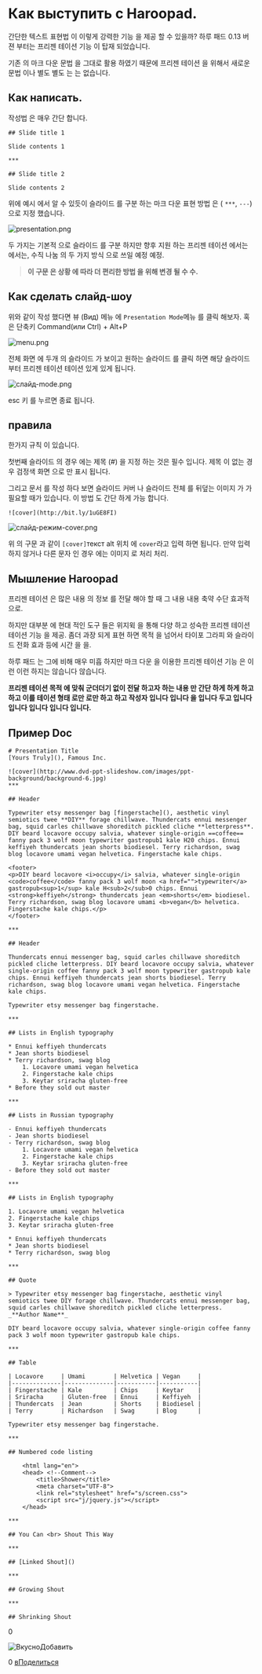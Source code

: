 # Как выступить с Haroopad.

간단한 텍스트 표현법 이 이렇게 강력한 기능 을 제공 할 수 있을까? 하루 패드 0.13 버젼 부터는 프리젠 테이션 기능 이 탑재 되었습니다.

기존 의 마크 다운 문법 을 그대로 활용 하였기 때문에 프리젠 테이션 을 위해서 새로운 문법 이나 별도 별도 는 는 없습니다.

## Как написать.

작성법 은 매우 간단 합니다.

```
## Slide title 1

Slide contents 1

***

## Slide title 2

Slide contents 2

```

위에 예시 에서 알 수 있듯이 슬라이드 를 구분 하는 마크 다운 표현 방법 은 ( `***`, `---`) 으로 지정 했습니다.

![presentation.png](http://pad.haroopress.com/docs/ko/how-to-write-presentation/images/presentation.png)

두 가지는 기본적 으로 슬라이드 를 구분 하지만 향후 지원 하는 프리젠 테이션 에서는 에서는, 수직 나눔 의 두 가지 방식 으로 쓰일 예정 예정.

> **이 구문 은 상황 에 따라 더 편리한 방법 을 위해 변경 될 수 수.**

## Как сделать слайд-шоу

위와 같이 작성 했다면 뷰 (Вид) 메뉴 에 `Presentation Mode`메뉴 를 클릭 해보자. 혹은 단축키 Command(или Ctrl) + Alt+P

![menu.png](http://pad.haroopress.com/docs/ko/how-to-write-presentation/images/menu.png)

전체 화면 에 두개 의 슬라이드 가 보이고 원하는 슬라이드 를 클릭 하면 해당 슬라이드 부터 프리젠 테이션 테이션 있게 있게 됩니다.

![слайд-mode.png](http://pad.haroopress.com/docs/ko/how-to-write-presentation/images/slide-mode.png)

esc 키 를 누르면 종료 됩니다.

## правила

한가지 규칙 이 있습니다.

첫번째 슬라이드 의 경우 에는 제목 (#) 을 지정 하는 것은 필수 입니다. 제목 이 없는 경우 검정색 화면 으로 만 표시 됩니다.

그리고 문서 를 작성 하다 보면 슬라이드 커버 나 슬라이드 전체 를 뒤덮는 이미지 가 가 필요할 때가 있습니다. 이 방법 도 간단 하게 가능 합니다.

```
![cover](http://bit.ly/1uGE8FI)

```

![слайд-режим-cover.png](http://pad.haroopress.com/docs/ko/how-to-write-presentation/images/slide-mode-cover.png)

위 의 구문 과 같이 `[cover]`текст alt 위치 에 `cover`라고 입력 하면 됩니다. 만약 입력 하지 않거나 다른 문자 인 경우 에는 이미지 로 처리 처리.

## Мышление Haroopad

프리젠 테이션 은 많은 내용 의 정보 를 전달 해야 할 때 그 내용 내용 축약 수단 효과적으로.

하지만 대부분 에 현대 적인 도구 들은 위지윅 을 통해 다양 하고 성숙한 프리젠 테이션 테이션 기능 을 제공. 좀더 과장 되게 표현 하면 목적 을 넘어서 타이포 그라피 와 슬라이드 전화 효과 등에 시간 을 을.

하루 패드 는 그에 비해 매우 미흡 하지만 마크 다운 을 이용한 프리젠 테이션 기능 은 이런 이런 하지는 않습니다 않습니다.

**프리젠 테이션 목적 에 맞춰 군더더기 없이 전달 하고자 하는 내용 만 간단 하게 하게 하고 하고 이를 테이션 형태 로만 로만 하고 하고 작성자 입니다 입니다 을 입니다 두고 입니다 입니다 입니다 입니다 입니다.**

## Пример Doc

```
# Presentation Title
[Yours Truly](), Famous Inc.

![cover](http://www.dvd-ppt-slideshow.com/images/ppt-background/background-6.jpg)
***

## Header

Typewriter etsy messenger bag [fingerstache](), aesthetic vinyl semiotics twee **DIY** forage chillwave. Thundercats ennui messenger bag, squid carles chillwave shoreditch pickled cliche **letterpress**. DIY beard locavore occupy salvia, whatever single-origin ==coffee== fanny pack 3 wolf moon typewriter gastropub1 kale H20 chips. Ennui keffiyeh thundercats jean shorts biodiesel. Terry richardson, swag blog locavore umami vegan helvetica. Fingerstache kale chips.

<footer>
<p>DIY beard locavore <i>occupy</i> salvia, whatever single-origin <code>coffee</code> fanny pack 3 wolf moon <a href="">typewriter</a> gastropub<sup>1</sup> kale H<sub>2</sub>0 chips. Ennui <strong>keffiyeh</strong> thundercats jean <em>shorts</em> biodiesel. Terry richardson, swag blog locavore umami <b>vegan</b> helvetica. Fingerstache kale chips.</p>
</footer>

***

## Header

Thundercats ennui messenger bag, squid carles chillwave shoreditch pickled cliche letterpress. DIY beard locavore occupy salvia, whatever single-origin coffee fanny pack 3 wolf moon typewriter gastropub kale chips. Ennui keffiyeh thundercats jean shorts biodiesel. Terry richardson, swag blog locavore umami vegan helvetica. Fingerstache kale chips.

Typewriter etsy messenger bag fingerstache.

***

## Lists in English typography

* Ennui keffiyeh thundercats
* Jean shorts biodiesel
* Terry richardson, swag blog
    1. Locavore umami vegan helvetica
    2. Fingerstache kale chips
    3. Keytar sriracha gluten-free
* Before they sold out master

***

## Lists in Russian typography

- Ennui keffiyeh thundercats
- Jean shorts biodiesel
- Terry richardson, swag blog
    1. Locavore umami vegan helvetica
    2. Fingerstache kale chips
    3. Keytar sriracha gluten-free
- Before they sold out master

***

## Lists in English typography

1. Locavore umami vegan helvetica
2. Fingerstache kale chips
3. Keytar sriracha gluten-free

* Ennui keffiyeh thundercats
* Jean shorts biodiesel
* Terry richardson, swag blog

***

## Quote

> Typewriter etsy messenger bag fingerstache, aesthetic vinyl semiotics twee DIY forage chillwave. Thundercats ennui messenger bag, squid carles chillwave shoreditch pickled cliche letterpress. _**Author Name**_

DIY beard locavore occupy salvia, whatever single-origin coffee fanny pack 3 wolf moon typewriter gastropub kale chips.

***

## Table

| Locavore     | Umami        | Helvetica | Vegan     |
|--------------|--------------|-----------|-----------|
| Fingerstache | Kale         | Chips     | Keytar    |
| Sriracha     | Gluten-free  | Ennui     | Keffiyeh  |
| Thundercats  | Jean         | Shorts    | Biodiesel |
| Terry        | Richardson   | Swag      | Blog      |

Typewriter etsy messenger bag fingerstache.

*** 

## Numbered code listing

    <html lang="en">
    <head> <!--Comment-->
        <title>Shower</title>
        <meta charset="UTF-8">
        <link rel="stylesheet" href="s/screen.css">
        <script src="j/jquery.js"></script>
    </head>

***

## You Can <br> Shout This Way

***

## [Linked Shout]()

***

## Growing Shout

***

## Shrinking Shout

```

0

![Вкусно](http://www.delicious.com/static/img/delicious.small.gif)Добавить

0
[вПоделиться](javascript:void(0);)